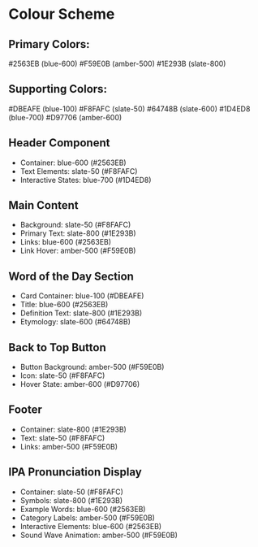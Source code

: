 # Colour Scheme

## Primary Colors:
#2563EB (blue-600)
#F59E0B (amber-500)
#1E293B (slate-800)

## Supporting Colors:
#DBEAFE (blue-100)
#F8FAFC (slate-50)
#64748B (slate-600)
#1D4ED8 (blue-700)
#D97706 (amber-600)

## Header Component
- Container: blue-600 (#2563EB)
- Text Elements: slate-50 (#F8FAFC)
- Interactive States: blue-700 (#1D4ED8)

## Main Content
- Background: slate-50 (#F8FAFC)
- Primary Text: slate-800 (#1E293B)
- Links: blue-600 (#2563EB)
- Link Hover: amber-500 (#F59E0B)

## Word of the Day Section
- Card Container: blue-100 (#DBEAFE)
- Title: blue-600 (#2563EB)
- Definition Text: slate-800 (#1E293B)
- Etymology: slate-600 (#64748B)

## Back to Top Button
- Button Background: amber-500 (#F59E0B)
- Icon: slate-50 (#F8FAFC)
- Hover State: amber-600 (#D97706)

## Footer
- Container: slate-800 (#1E293B)
- Text: slate-50 (#F8FAFC)
- Links: amber-500 (#F59E0B)


## IPA Pronunciation Display
- Container: slate-50 (#F8FAFC)
- Symbols: slate-800 (#1E293B)
- Example Words: blue-600 (#2563EB)
- Category Labels: amber-500 (#F59E0B)
- Interactive Elements: blue-600 (#2563EB)
- Sound Wave Animation: amber-500 (#F59E0B)
